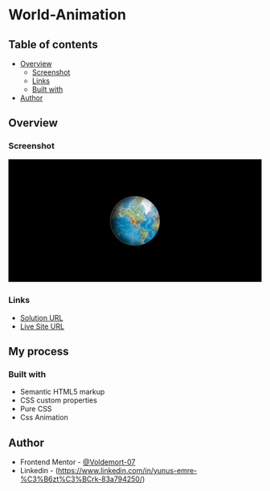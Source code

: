 # World-Animation
## Table of contents

- [Overview](#overview)
  - [Screenshot](#screenshot)
  - [Links](#links)
  - [Built with](#built-with)
- [Author](#author)

## Overview

### Screenshot

![](images/world-ss.png)


### Links

- [Solution URL](https://github.com/emre-02/World-Animation)
- [Live Site URL](https://emre-02.github.io/World-Animation/)

## My process

### Built with

- Semantic HTML5 markup
- CSS custom properties
- Pure CSS
- Css Animation



## Author

- Frontend Mentor - [@Voldemort-07](https://www.frontendmentor.io/profile/Voldemort-07)
- Linkedin - (https://www.linkedin.com/in/yunus-emre-%C3%B6zt%C3%BCrk-83a794250/)
